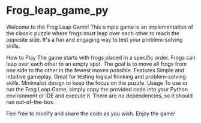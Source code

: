 # Frog_leap_game_py
Welcome to the Frog Leap Game! This simple game is an implementation of the classic puzzle where frogs must leap over each other to reach the opposite side. It's a fun and engaging way to test your problem-solving skills.

How to Play
The game starts with frogs placed in a specific order.
Frogs can leap over each other to an empty spot.
The goal is to move all frogs from one side to the other in the fewest moves possible.
Features
Simple and intuitive gameplay.
Great for testing logical thinking and problem-solving skills.
Minimalist design to keep the focus on the puzzle.
Usage
To use or run the Frog Leap Game, simply copy the provided code into your Python environment or IDE and execute it. There are no dependencies, so it should run out-of-the-box.

Feel free to modify and share the code as you wish. Enjoy the game!






